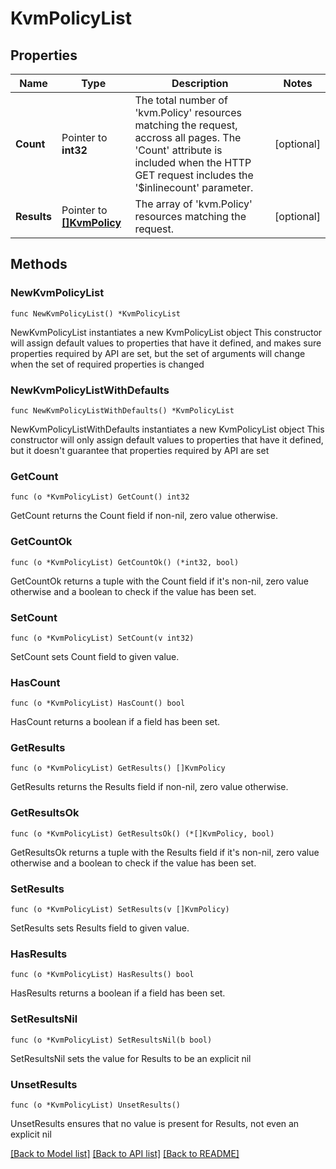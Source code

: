 # KvmPolicyList

## Properties

Name | Type | Description | Notes
------------ | ------------- | ------------- | -------------
**Count** | Pointer to **int32** | The total number of &#39;kvm.Policy&#39; resources matching the request, accross all pages. The &#39;Count&#39; attribute is included when the HTTP GET request includes the &#39;$inlinecount&#39; parameter. | [optional] 
**Results** | Pointer to [**[]KvmPolicy**](KvmPolicy.md) | The array of &#39;kvm.Policy&#39; resources matching the request. | [optional] 

## Methods

### NewKvmPolicyList

`func NewKvmPolicyList() *KvmPolicyList`

NewKvmPolicyList instantiates a new KvmPolicyList object
This constructor will assign default values to properties that have it defined,
and makes sure properties required by API are set, but the set of arguments
will change when the set of required properties is changed

### NewKvmPolicyListWithDefaults

`func NewKvmPolicyListWithDefaults() *KvmPolicyList`

NewKvmPolicyListWithDefaults instantiates a new KvmPolicyList object
This constructor will only assign default values to properties that have it defined,
but it doesn't guarantee that properties required by API are set

### GetCount

`func (o *KvmPolicyList) GetCount() int32`

GetCount returns the Count field if non-nil, zero value otherwise.

### GetCountOk

`func (o *KvmPolicyList) GetCountOk() (*int32, bool)`

GetCountOk returns a tuple with the Count field if it's non-nil, zero value otherwise
and a boolean to check if the value has been set.

### SetCount

`func (o *KvmPolicyList) SetCount(v int32)`

SetCount sets Count field to given value.

### HasCount

`func (o *KvmPolicyList) HasCount() bool`

HasCount returns a boolean if a field has been set.

### GetResults

`func (o *KvmPolicyList) GetResults() []KvmPolicy`

GetResults returns the Results field if non-nil, zero value otherwise.

### GetResultsOk

`func (o *KvmPolicyList) GetResultsOk() (*[]KvmPolicy, bool)`

GetResultsOk returns a tuple with the Results field if it's non-nil, zero value otherwise
and a boolean to check if the value has been set.

### SetResults

`func (o *KvmPolicyList) SetResults(v []KvmPolicy)`

SetResults sets Results field to given value.

### HasResults

`func (o *KvmPolicyList) HasResults() bool`

HasResults returns a boolean if a field has been set.

### SetResultsNil

`func (o *KvmPolicyList) SetResultsNil(b bool)`

 SetResultsNil sets the value for Results to be an explicit nil

### UnsetResults
`func (o *KvmPolicyList) UnsetResults()`

UnsetResults ensures that no value is present for Results, not even an explicit nil

[[Back to Model list]](../README.md#documentation-for-models) [[Back to API list]](../README.md#documentation-for-api-endpoints) [[Back to README]](../README.md)


